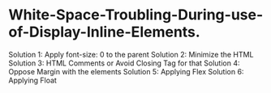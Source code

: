 # White-Space-Troubling-During-use-of-Display-Inline-Elements.
Solution 1: Apply font-size: 0 to the parent
Solution 2: Minimize the HTML
Solution 3: HTML Comments or Avoid Closing Tag for that
Solution 4: Oppose Margin with the elements
Solution 5: Applying Flex
Solution 6: Applying Float

